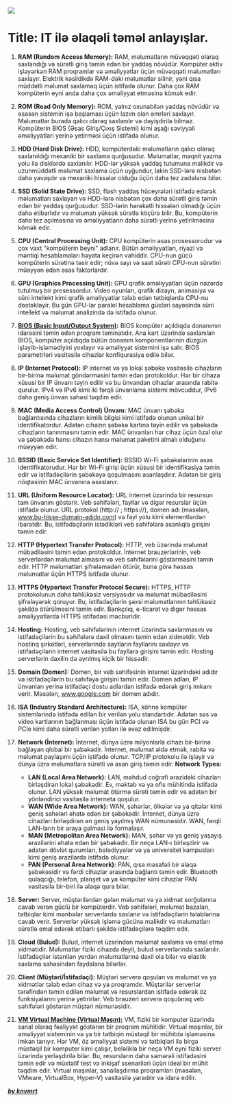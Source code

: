 ![](https://i.imgur.com/2A8ycxm.png)

# Title: IT ilə əlaqəli təməl anlayışlar.

1. **RAM (Random Access Memory):** RAM, məlumatların müvəqqəti olaraq saxlandığı və sürətli giriş təmin edən bir yaddaş növüdür. Kompüter aktiv işləyərkən RAM proqramlar və əməliyyatlar üçün müvəqqəti məlumatları saxlayır. Elektrik kəsildikdə RAM-dəki məlumatlar silinir, yəni qısa müddətli məlumat saxlamaq üçün istifadə olunur. Daha çox RAM kompüterin eyni anda daha çox əməliyyat etməsinə kömək edir.
   
2. **ROM (Read Only Memory):** ROM, yalnız oxunabilən yaddaş növüdür və əsasən sistemin işə başlaması üçün lazım olan əmrləri saxlayır. Məlumatlar burada qalıcı olaraq saxlanılır və dəyişdirilə bilməz. Kompüterin BIOS (Əsas Giriş/Çıxış Sistemi) kimi aşağı səviyyəli əməliyyatları yerinə yetirməsi üçün istifadə olunur.
   
3. **HDD (Hard Disk Drive):** HDD, kompüterdəki məlumatların qalıcı olaraq saxlanıldığı mexaniki bir saxlama qurğusudur. Məlumatlar, maqnit yazma yolu ilə disklərdə saxlanılır. HDD-lər yüksək yaddaş tutumuna malikdir və uzunmüddətli məlumat saxlama üçün uyğundur, lakin SSD-lərə nisbətən daha yavaşdır və mexaniki hissələr olduğu üçün daha tez zədələnə bilər.
   
4. **SSD (Solid State Drive):** SSD, flash yaddaş hüceyrələri istifadə edərək məlumatları saxlayan və HDD-lərə nisbətən çox daha sürətli giriş təmin edən bir yaddaş qurğusudur. SSD-lərin hərəkətli hissələri olmadığı üçün daha etibarlıdır və məlumatı yüksək sürətlə köçürə bilir. Bu, kompüterin daha tez açılmasına və əməliyyatların daha sürətli yerinə yetirilməsinə kömək edir.
   
5. **CPU (Central Processing Unit):** CPU kompüterin əsas prosessorudur və çox vaxt "kompüterin beyni" adlanır. Bütün əməliyyatları, riyazi və məntiqi hesablamaları həyata keçirən vahiddir. CPU-nun gücü kompüterin sürətinə təsir edir; nüvə sayı və saat sürəti CPU-nun sürətini müəyyən edən əsas faktorlardır.
   
6. **GPU (Graphics Processing Unit):** GPU qrafik əməliyyatları üçün nəzərdə tutulmuş bir prosessordur. Video oyunları, qrafik dizayn, animasiya və süni intellekt kimi qrafik əməliyyatlar tələb edən tətbiqlərdə CPU-nu dəstəkləyir. Bu gün GPU-lar paralel hesablama gücləri sayəsində süni intellekt və məlumat analizində də istifadə olunur.
   
7. **[**BIOS (Basic Input/Output System)**](https://github.com/knvmrt/my-developedia-az/blob/master/Docs/POST-11.md):** BIOS kompüter açıldıqda donanımın idarəsini təmin edən proqram təminatıdır. Ana kart üzərində saxlanılan BIOS, kompüter açıldıqda bütün donanım komponentlərinin düzgün işləyib-işləmədiyini yoxlayır və əməliyyat sistemini işə salır. BIOS parametrləri vasitəsilə cihazlar konfiqurasiya edilə bilər.
   
8. **IP (Internet Protocol):** IP internet və ya lokal şəbəkə vasitəsilə cihazların bir-birinə məlumat göndərməsini təmin edən protokoldur. Hər bir cihaza xüsusi bir IP ünvanı təyin edilir və bu ünvandan cihazlar arasında rabitə qurulur. IPv4 və IPv6 kimi iki fərqli ünvanlama sistemi mövcuddur, IPv6 daha geniş ünvan sahəsi təqdim edir.
   
9.  **MAC (Media Access Control) Ünvanı:** MAC ünvanı şəbəkə bağlantısında cihazların kimlik bilgisi kimi istifadə olunan unikal bir identifikatordur. Adətən cihazın şəbəkə kartına təyin edilir və şəbəkədə cihazların tanınmasını təmin edir. MAC ünvanları hər cihaz üçün özəl olur və şəbəkədə hansı cihazın hansı məlumat paketini almalı olduğunu müəyyən edir.
    
10. **BSSID (Basic Service Set Identifier):** BSSID Wi-Fi şəbəkələrinin əsas identifikatorudur. Hər bir Wi-Fi girişi üçün xüsusi bir identifikasiya təmin edir və istifadəçilərin şəbəkəyə qoşulmasını asanlaşdırır. Adətən bir giriş nöqtəsinin MAC ünvanına əsaslanır.
    
11. **URL (Uniform Resource Locator):** URL internet üzərində bir resursun tam ünvanını göstərir. Veb səhifələri, fayllar və digər resurslar üçün istifadə olunur. URL protokol (http:// ; https://), domen adı (məsələn, www.bu-hisse-domain-adıdır.com) və fayl yolu kimi elementlərdən ibarətdir. Bu, istifadəçilərin istədikləri veb səhifələrə asanlıqla girişini təmin edir.
    
12. **HTTP (Hypertext Transfer Protocol):** HTTP, veb üzərində məlumat mübadiləsini təmin edən protokoldur. İnternet brauzerlərinin, veb serverlərdən məlumat almasını və veb səhifələrini göstərməsini təmin edir. HTTP məlumatları şifrələmədən ötürür, buna görə həssas məlumatlar üçün HTTPS istifadə olunur.
    
13. **HTTPS (Hypertext Transfer Protocol Secure):** HTTPS, HTTP protokolunun daha təhlükəsiz versiyasıdır və məlumat mübadiləsini şifrələyərək qoruyur. Bu, istifadəçilərin şəxsi məlumatlarının təhlükəsiz şəkildə ötürülməsini təmin edir. Bankçılıq, e-ticarət və digər həssas əməliyyatlarda HTTPS istifadəsi məcburidir.

14. **Hosting:** Hosting, veb səhifələrinin internet üzərində saxlanmasını və istifadəçilərin bu səhifələrə daxil olmasını təmin edən xidmətdir. Veb hostinq şirkətləri, serverlərində saytların fayllarını saxlayır və istifadəçilərin internet vasitəsilə bu fayllara girişini təmin edir. Hosting serverlərin daxilin də ayrılmış kiçik bir hissədir.
    
15. **Domain (Domen):** Domen, bir veb səhifəsinin internet üzərindəki adıdır və istifadəçilərin bu səhifəyə girişini təmin edir. Domen adları, IP ünvanları yerinə istifadəçi dostu adlardan istifadə edərək giriş imkanı verir. Məsələn, www.google.com bir domen adıdır.
    
16. **ISA (Industry Standard Architecture):** ISA, köhnə kompüter sistemlərində istifadə edilən bir verilən yolu standartıdır. Adətən səs və video kartlarının bağlanması üçün istifadə olunan ISA bu gün PCI və PCIe kimi daha sürətli verilən yolları ilə əvəz edilmişdir.
    
17. **Network (İnternet):** İnternet, dünya üzrə milyonlarla cihazı bir-birinə bağlayan qlobal bir şəbəkədir. İnternet, məlumat əldə etmək, rabitə və məlumat paylaşımı üçün istifadə olunur. TCP/IP protokolu ilə işləyir və dünya üzrə məlumatlara sürətli və asan giriş təmin edir.
    **Network Types:**
    - **LAN (Local Area Network):** LAN, məhdud coğrafi ərazidəki cihazları birləşdirən lokal şəbəkədir. Ev, məktəb və ya ofis mühitində istifadə olunur. LAN yüksək məlumat ötürmə sürəti təmin edir və adətən bir yönləndirici vasitəsilə interneta qoşulur.
    - **WAN (Wide Area Network):** WAN, şəhərlər, ölkələr və ya qitələr kimi geniş sahələri əhatə edən bir şəbəkədir. İnternet, dünya üzrə cihazları birləşdirən ən geniş yayılmış WAN nümunəsidir. WAN, fərqli LAN-ların bir araya gəlməsi ilə formalaşır.
    - **MAN (Metropolitan Area Network):** MAN, şəhər və ya geniş yaşayış ərazilərini əhatə edən bir şəbəkədir. Bir neçə LAN-ı birləşdirir və adətən dövlət qurumları, bələdiyyələr və ya universitet kampusları kimi geniş ərazilərdə istifadə olunur.
    - **PAN (Personal Area Network):** PAN, qısa məsafəli bir əlaqə şəbəkəsidir və fərdi cihazlar arasında bağlantı təmin edir. Bluetooth qulaqcığı, telefon, planşet və ya kompüter kimi cihazlar PAN vasitəsilə bir-biri ilə əlaqə qura bilər.
    
18. **Server:** Server, müştərilərdən gələn məlumat və ya xidmət sorğularına cavab verən güclü bir kompüterdir. Veb səhifələri, məlumat bazaları, tətbiqlər kimi mənbələr serverlərdə saxlanır və istifadəçilərin tələblərinə cavab verir. Serverlər yüksək işləmə gücünə malikdir və məlumatları sürətlə emal edərək etibarlı şəkildə istifadəçilərə təqdim edir.
    
19. **Cloud (Bulud):** Bulud, internet üzərindən məlumat saxlama və emal etmə xidmətidir. Məlumatlar fiziki cihazda deyil, bulud serverlərində saxlanılır. İstifadəçilər istənilən yerdən məlumatlarına daxil ola bilər və elastik saxlama sahəsindən faydalana bilərlər.
    
20. **Client (Müştəri/İstifadəçi):** Müştəri serverə qoşulan və məlumat və ya xidmətlər tələb edən cihaz və ya proqramdır. Müştərilər serverlər tərəfindən təmin edilən məlumat və resurslardan istifadə edərək öz funksiyalarını yerinə yetirirlər. Veb brauzeri serverə qoşularaq veb səhifələri göstərən müştəri nümunəsidir.
    
21. **[**VM Virtual Machine (Virtual Maşın):**](https://github.com/knvmrt/my-developedia-az/blob/master/Docs/POST-10.md)** VM, fiziki bir komputer üzərində sanal olaraq fəaliyyət göstərən bir proqram mühitidir. Virtual maşınlar, bir əməliyyat sisteminin və ya bir tətbiqin müstəqil bir mühitdə işləməsinə imkan tanıyır. Hər VM, öz əməliyyat sistemi və tətbiqləri ilə birgə müstəqil bir komputer kimi çalışır, beləliklə bir neçə VM eyni fiziki server üzərində yerləşdirilə bilər. Bu, resursların daha səmərəli istifadəsini təmin edir və müxtəlif test və inkişaf ssenariləri üçün ideal bir mühit təqdim edir. Virtual maşınlar, sanallaşdırma proqramları (məsələn, VMware, VirtualBox, Hyper-V) vasitəsilə yaradılır və idarə edilir.

[**_by knvmrt_**](https://github.com/knvmrt)